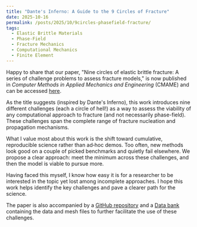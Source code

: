 ```yaml
---
title: "Dante's Inferno: A Guide to the 9 Circles of Fracture"
date: 2025-10-16
permalink: /posts/2025/10/9circles-phasefield-fracture/
tags:
  - Elastic Brittle Materials
  - Phase-Field
  - Fracture Mechanics
  - Computational Mechanics
  - Finite Element
---
```

Happy to share that our paper, "Nine circles of elastic brittle fracture: A series of challenge problems to assess fracture models," is now published in *Computer Methods in Applied Mechanics and Engineering* (CMAME) and can be accessed [here](https://doi.org/10.1016/j.cma.2025.118449).

As the title suggests (inspired by Dante's Inferno), this work introduces nine different challenges (each a circle of hell!) as a way to assess the viability of any computational approach to fracture (and not necessarily phase-field). These challenges span the complete range of fracture nucleation and propagation mechanisms.

What I value most about this work is the shift toward cumulative, reproducible science rather than ad‑hoc demos. Too often, new methods look good on a couple of picked benchmarks and quietly fail elsewhere. We propose a clear approach: meet the minimum across these challenges, and then the model is viable to pursue more.


Having faced this myself, I know how easy it is for a researcher to be interested in the topic yet lost among incomplete approaches. I hope this work helps identify the key challenges and pave a clearer path for the science.

The paper is also accompanied by a [GitHub repository](https://github.com/farhadkama/FEniCSx_Kamarei_Lopez-Pamies) and a [Data bank](https://doi.org/10.13012/B2IDB-6684845_V1) containing the data and mesh files to further facilitate the use of these challenges.
